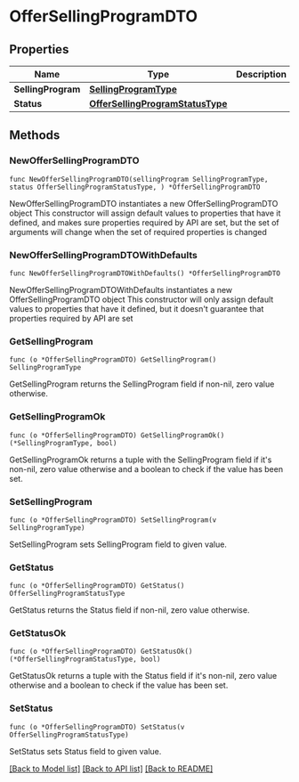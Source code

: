 # OfferSellingProgramDTO

## Properties

Name | Type | Description | Notes
------------ | ------------- | ------------- | -------------
**SellingProgram** | [**SellingProgramType**](SellingProgramType.md) |  | 
**Status** | [**OfferSellingProgramStatusType**](OfferSellingProgramStatusType.md) |  | 

## Methods

### NewOfferSellingProgramDTO

`func NewOfferSellingProgramDTO(sellingProgram SellingProgramType, status OfferSellingProgramStatusType, ) *OfferSellingProgramDTO`

NewOfferSellingProgramDTO instantiates a new OfferSellingProgramDTO object
This constructor will assign default values to properties that have it defined,
and makes sure properties required by API are set, but the set of arguments
will change when the set of required properties is changed

### NewOfferSellingProgramDTOWithDefaults

`func NewOfferSellingProgramDTOWithDefaults() *OfferSellingProgramDTO`

NewOfferSellingProgramDTOWithDefaults instantiates a new OfferSellingProgramDTO object
This constructor will only assign default values to properties that have it defined,
but it doesn't guarantee that properties required by API are set

### GetSellingProgram

`func (o *OfferSellingProgramDTO) GetSellingProgram() SellingProgramType`

GetSellingProgram returns the SellingProgram field if non-nil, zero value otherwise.

### GetSellingProgramOk

`func (o *OfferSellingProgramDTO) GetSellingProgramOk() (*SellingProgramType, bool)`

GetSellingProgramOk returns a tuple with the SellingProgram field if it's non-nil, zero value otherwise
and a boolean to check if the value has been set.

### SetSellingProgram

`func (o *OfferSellingProgramDTO) SetSellingProgram(v SellingProgramType)`

SetSellingProgram sets SellingProgram field to given value.


### GetStatus

`func (o *OfferSellingProgramDTO) GetStatus() OfferSellingProgramStatusType`

GetStatus returns the Status field if non-nil, zero value otherwise.

### GetStatusOk

`func (o *OfferSellingProgramDTO) GetStatusOk() (*OfferSellingProgramStatusType, bool)`

GetStatusOk returns a tuple with the Status field if it's non-nil, zero value otherwise
and a boolean to check if the value has been set.

### SetStatus

`func (o *OfferSellingProgramDTO) SetStatus(v OfferSellingProgramStatusType)`

SetStatus sets Status field to given value.



[[Back to Model list]](../README.md#documentation-for-models) [[Back to API list]](../README.md#documentation-for-api-endpoints) [[Back to README]](../README.md)


